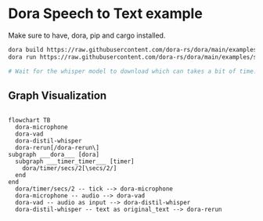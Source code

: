 # Dora Speech to Text example

Make sure to have, dora, pip and cargo installed.

```bash
dora build https://raw.githubusercontent.com/dora-rs/dora/main/examples/speech-to-text/whisper.yml
dora run https://raw.githubusercontent.com/dora-rs/dora/main/examples/speech-to-text/whisper.yml

# Wait for the whisper model to download which can takes a bit of time.
```

## Graph Visualization

```mermaid

flowchart TB
  dora-microphone
  dora-vad
  dora-distil-whisper
  dora-rerun[/dora-rerun\]
subgraph ___dora___ [dora]
  subgraph ___timer_timer___ [timer]
    dora/timer/secs/2[\secs/2/]
  end
end
  dora/timer/secs/2 -- tick --> dora-microphone
  dora-microphone -- audio --> dora-vad
  dora-vad -- audio as input --> dora-distil-whisper
  dora-distil-whisper -- text as original_text --> dora-rerun

```
